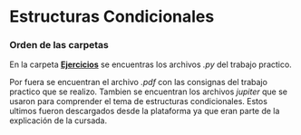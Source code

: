 # Estructuras Condicionales

### Orden de las carpetas

En la carpeta [**Ejercicios**](https://github.com/AIT-4/UTN-TUPaD-P1/tree/main/03%20Estructuras%20Condicionales/Ejercicios) se encuentras los archivos *.py* del trabajo practico.

Por fuera se encuentran el archivo *.pdf* con las consignas del trabajo practico que se realizo. Tambien se encuentran los archivos *jupiter* que se usaron para comprender el tema de estructuras condicionales. Estos ultimos fueron descargados desde la plataforma ya que eran parte de la explicación de la cursada.